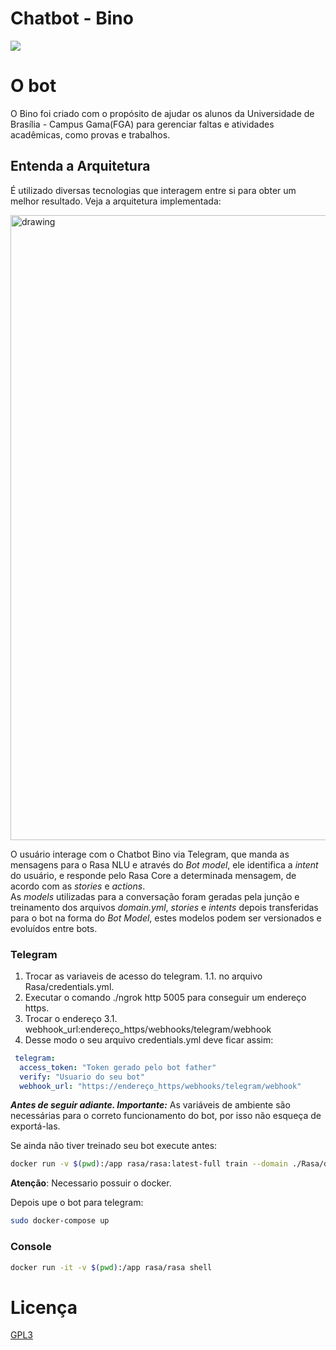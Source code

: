 # Chatbot - Bino
<!-- badges -->
<a href="https://www.gnu.org/licenses/gpl-3.0.pt-br.html"><img src="https://img.shields.io/badge/licence-GPL3-green.svg"/></a>
# O bot

O Bino foi criado com o propósito de ajudar os alunos da Universidade de Brasília - Campus Gama(FGA) para gerenciar faltas e atividades acadêmicas, como provas e trabalhos.

## Entenda a Arquitetura

É utilizado diversas tecnologias que interagem entre si para obter um melhor resultado. Veja a arquitetura implementada:

<img src="https://i.imgur.com/zpn7hFT.png" alt="drawing" width="1000"/>

O usuário interage com o Chatbot Bino via Telegram,  que manda as mensagens para o Rasa NLU e através do *Bot model*, ele identifica a *intent* do usuário, e responde pelo Rasa Core a determinada mensagem, de acordo com as *stories* e *actions*.  
As *models* utilizadas para a conversação foram geradas pela junção e treinamento dos arquivos <i>domain.yml</i>, *stories* e *intents* depois transferidas para o bot na forma do *Bot Model*, estes
modelos podem ser versionados e evoluídos entre bots.  

### Telegram

1. Trocar as variaveis de acesso do telegram.
        1.1. no arquivo Rasa/credentials.yml.
2. Executar o comando ./ngrok http 5005 para conseguir um endereço https.
3. Trocar o endereço
    3.1. webhook_url:endereço_https/webhooks/telegram/webhook
4. Desse modo o seu arquivo credentials.yml deve ficar assim:
```yml
 telegram:
  access_token: "Token gerado pelo bot father"
  verify: "Usuario do seu bot"
  webhook_url: "https://endereço_https/webhooks/telegram/webhook"
```

<strong><em>Antes de seguir adiante. Importante:</strong></em> As variáveis de ambiente são necessárias para o correto funcionamento do bot, por isso não esqueça de exportá-las.

Se ainda não tiver treinado seu bot execute antes:

```sh
docker run -v $(pwd):/app rasa/rasa:latest-full train --domain ./Rasa/domain.yml --data ./Rasa/data --out ./Rasa/models --config ./Rasa/config.yml
```
**Atenção**: Necessario possuir o docker.  


Depois upe o bot para telegram:

```sh
sudo docker-compose up
```

### Console

```sh
docker run -it -v $(pwd):/app rasa/rasa shell
```

# Licença

[GPL3](https://github.com/lappis-unb/rasa-ptbr-boilerplate/blob/master/LICENSE)

